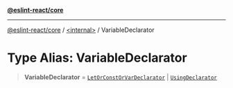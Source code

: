 [**@eslint-react/core**](../../README.md)

***

[@eslint-react/core](../../README.md) / [\<internal\>](../README.md) / VariableDeclarator

# Type Alias: VariableDeclarator

> **VariableDeclarator** = [`LetOrConstOrVarDeclarator`](LetOrConstOrVarDeclarator.md) \| [`UsingDeclarator`](UsingDeclarator.md)
